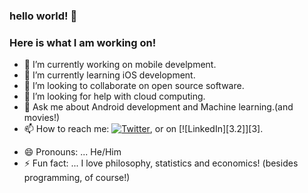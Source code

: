 ### hello world! 👋
### Here is what I am working on!




- 🔭 I’m currently working on mobile develpment.
- 🌱 I’m currently learning iOS development.
- 👯 I’m looking to collaborate on open source software.
- 🤔 I’m looking for help with cloud computing.
- 💬 Ask me about Android development and Machine learning.(and movies!)
- 📫 How to reach me: [![Twitter][1.2]][1], or on [![LinkedIn][3.2]][3].

<!-- Icons -->

[1.2]: http://i.imgur.com/wWzX9uB.png (twitter icon without padding)
[2.2]: https://raw.githubusercontent.com/MartinHeinz/MartinHeinz/master/linkedin-3-16.png (LinkedIn icon without padding)

<!-- Links to your social media accounts -->

[1]: https://twitter.com/Martin_Heinz_
[2]: https://www.linkedin.com/in/ariz-ahmad/
- 😄 Pronouns: ... He/Him
- ⚡ Fun fact: ... I love philosophy, statistics and economics! (besides programming, of course!)

